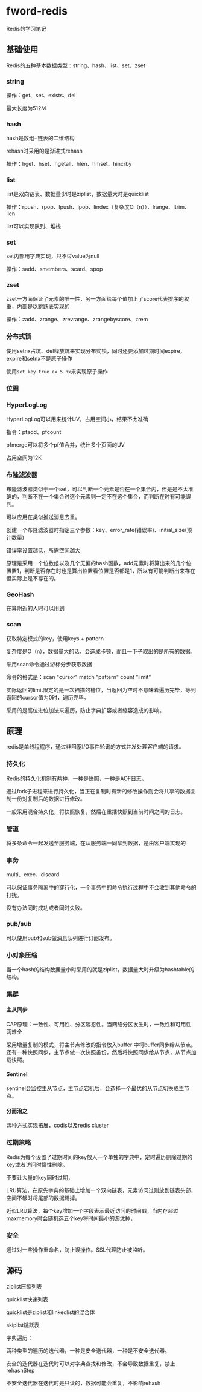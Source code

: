 # fword-redis

Redis的学习笔记

## 基础使用

Redis的五种基本数据类型：string、hash、list、set、zset

### string

操作：get、set、exists、del

最大长度为512M

### hash

hash是数组+链表的二维结构

rehash时采用的是渐进式rehash

操作：hget、hset、hgetall、hlen、hmset、hincrby

### list

list是双向链表、数据量少时是ziplist，数据量大时是quicklist

操作：rpush、rpop、lpush、lpop、lindex（复杂度O（n））、lrange、ltrim、llen

list可以实现队列、堆栈

### set

set内部用字典实现，只不过value为null

操作：sadd、smembers、scard、spop

### zset

zset一方面保证了元素的唯一性，另一方面给每个值加上了score代表排序的权重，内部是以跳跃表实现的

操作：zadd、zrange、zrevrange、zrangebyscore、zrem

### 分布式锁

使用setnx占坑、del释放坑来实现分布式锁，同时还要添加过期时间expire，expire和setnx不是原子操作

使用`set key true ex 5 nx`来实现原子操作

### 位图

### HyperLogLog

HyperLogLog可以用来统计UV，占用空间小，结果不太准确

指令：pfadd、pfcount

pfmerge可以将多个pf值合并，统计多个页面的UV

占用空间为12K

### 布隆滤波器

布隆滤波器类似于一个set，可以判断一个元素是否在一个集合内，但是是不太准确的，判断不在一个集合时这个元素则一定不在这个集合，而判断在时有可能误判。

可以应用在类似推送消息去重。

创建一个布隆滤波器时指定三个参数：key、error_rate(错误率)、initial_size(预计数量)

错误率设置越低，所需空间越大

原理是采用一个位数组以及几个无偏的hash函数，add元素时将算出来的几个位置置1，判断是否存在时也是算出位置看位置是否都是1，所以有可能判断出来存在但实际上是不存在的。

### GeoHash

在算附近的人时可以用到

### scan

获取特定模式的key，使用keys + pattern

复杂度是O（n），数据量大的话，会造成卡顿，而且一下子取出的是所有的数据。

采用scan命令通过游标分步获取数据

命令的格式是：scan "cursor" match "pattern" count "limit"

实际返回的limit限定的是一次扫描的槽位，当返回为空时不意味着遍历完毕，等到返回的cursor值为0时，遍历完毕。

采用的是高位进位加法来遍历，防止字典扩容或者缩容造成的影响。

## 原理

redis是单线程程序，通过非阻塞I/O事件轮询的方式并发处理客户端的请求。

### 持久化

Redis的持久化机制有两种，一种是快照，一种是AOF日志。

通过fork子进程来进行持久化，当正在复制时有新的修改操作则会将共享的数据复制一份对复制后的数据进行修改。

一般采用混合持久化，将快照恢复，然后在重播快照到当前时间之间的日志。

### 管道

将多条命令一起发送至服务端，在从服务端一同拿到数据，是由客户端实现的

### 事务

multi、exec、discard

可以保证事务隔离中的穿行化，一个事务中的命令执行过程中不会收到其他命令的打扰。

没有办法同时成功或者同时失败。

### pub/sub

可以使用pub和sub做消息队列进行订阅发布。

### 小对象压缩

当一个hash的结构数据量小时采用的就是ziplist，数据量大时升级为hashtable的结构。

### 集群

#### 主从同步

CAP原理：一致性、可用性、分区容忍性。当网络分区发生时，一致性和可用性两难全

采用增量复制的模式，将主节点修改的指令放入buffer 中将buffer同步给从节点。还有一种快照同步，主节点做一次快照备份，然后将快照同步给从节点，从节点加载快照。

#### Sentinel

sentinel会监控主从节点，主节点宕机后，会选择一个最优的从节点切换成主节点。

#### 分而治之

两种方式实现拓展，codis以及redis cluster

### 过期策略

Redis为每个设置了过期时间的key放入一个单独的字典中，定时遍历删除过期的key或者访问时惰性删除。

不要让大量的key同时过期，

LRU算法，在原先字典的基础上增加一个双向链表，元素访问过则放到链表头部，空间不够时将尾部的数据踢掉。

近似LRU算法，每个key增加一个字段表示最近访问的时间戳，当内存超过maxmemory时会随机选五个key将时间最小的淘汰掉，

### 安全

通过对一些操作重命名，防止误操作。SSL代理防止被监听。

## 源码

ziplist压缩列表

quicklist快速列表

quicklist是ziplist和linkedlist的混合体

skiplist跳跃表

字典遍历：

两种类型的遍历的迭代器，一种是安全迭代器，一种是不安全迭代器。

安全的迭代器在迭代时可以对字典查找和修改，不会导致数据重复，禁止rehashStep

不安全迭代器在迭代时是只读的，数据可能会重复，不影响rehash
